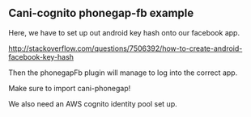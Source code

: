 Cani-cognito phonegap-fb example
---

Here, we have to set up out android key hash onto our facebook app.

http://stackoverflow.com/questions/7506392/how-to-create-android-facebook-key-hash

Then the phonegapFb plugin will manage to log into the correct app.

Make sure to import cani-phonegap!

We also need an AWS cognito identity pool set up.